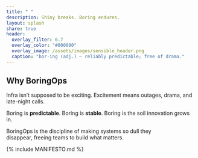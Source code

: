 ```yaml
---
title: " "
description: Shiny breaks. Boring endures.
layout: splash
share: true
header:
  overlay_filter: 0.7
  overlay_color: "#000000"
  overlay_image: /assets/images/sensible_header.png
  caption: "bor·ing (adj.) — reliably predictable; free of drama."
---
```


<!-- ## The embodiment of calm technology

Bringing order into a noisy world through:
- **Mindset**: Choose predictability, trust, and stability over hype. 
- **Discipline**: Enforce consistency, standards, and stewardship.  
- **Principle**: Recognize that innovation thrives when the foundation is solid.

This is the ground progress is built on.

We call it **BoringOps**.   -->

## Why BoringOps

Infra isn’t supposed to be exciting. Excitement means outages, drama, and late-night calls.

Boring is **predictable**. Boring is **stable**. 
Boring is the soil innovation grows in.

BoringOps is the discipline of making systems so dull they<br/> 
disappear, freeing teams to build what matters.

<p/>

<!-- ## The Problem With Shiny
Shiny breaks. Boring endures.  

Innovation without stability is chaos. Stability without innovation is a graveyard.  We build the rails of progress, invisible, uncelebrated, and absolutely essential.  

Boring is not the absence of ambition. It is the foundation of trust.   -->

{% include MANIFESTO.md %}